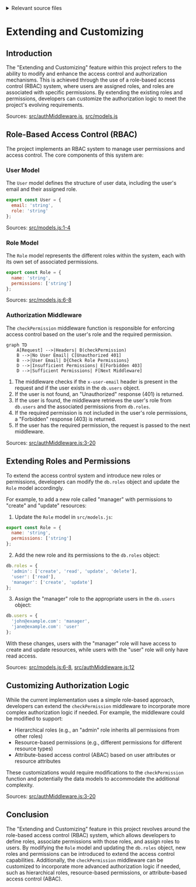 <details>
<summary>Relevant source files</summary>

The following files were used as context for generating this wiki page:

- [src/authMiddleware.js](https://github.com/aanickode/access-control-service/blob/main/src/authMiddleware.js)
- [src/models.js](https://github.com/aanickode/access-control-service/blob/main/src/models.js)
</details>

# Extending and Customizing

## Introduction

The "Extending and Customizing" feature within this project refers to the ability to modify and enhance the access control and authorization mechanisms. This is achieved through the use of a role-based access control (RBAC) system, where users are assigned roles, and roles are associated with specific permissions. By extending the existing roles and permissions, developers can customize the authorization logic to meet the project's evolving requirements.

Sources: [src/authMiddleware.js](), [src/models.js]()

## Role-Based Access Control (RBAC)

The project implements an RBAC system to manage user permissions and access control. The core components of this system are:

### User Model

The `User` model defines the structure of user data, including the user's email and their assigned role.

```javascript
export const User = {
  email: 'string',
  role: 'string'
};
```

Sources: [src/models.js:1-4]()

### Role Model

The `Role` model represents the different roles within the system, each with its own set of associated permissions.

```javascript
export const Role = {
  name: 'string',
  permissions: ['string']
};
```

Sources: [src/models.js:6-8]()

### Authorization Middleware

The `checkPermission` middleware function is responsible for enforcing access control based on the user's role and the required permission.

```mermaid
graph TD
    A[Request] -->|Headers| B(checkPermission)
    B -->|No User Email| C[Unauthorized 401]
    B -->|User Email| D{Check Role Permissions}
    D -->|Insufficient Permissions| E[Forbidden 403]
    D -->|Sufficient Permissions| F[Next Middleware]
```

1. The middleware checks if the `x-user-email` header is present in the request and if the user exists in the `db.users` object.
2. If the user is not found, an "Unauthorized" response (401) is returned.
3. If the user is found, the middleware retrieves the user's role from `db.users` and the associated permissions from `db.roles`.
4. If the required permission is not included in the user's role permissions, a "Forbidden" response (403) is returned.
5. If the user has the required permission, the request is passed to the next middleware.

Sources: [src/authMiddleware.js:3-20]()

## Extending Roles and Permissions

To extend the access control system and introduce new roles or permissions, developers can modify the `db.roles` object and update the `Role` model accordingly.

For example, to add a new role called "manager" with permissions to "create" and "update" resources:

1. Update the `Role` model in `src/models.js`:

```javascript
export const Role = {
  name: 'string',
  permissions: ['string']
};
```

2. Add the new role and its permissions to the `db.roles` object:

```javascript
db.roles = {
  'admin': ['create', 'read', 'update', 'delete'],
  'user': ['read'],
  'manager': ['create', 'update']
};
```

3. Assign the "manager" role to the appropriate users in the `db.users` object:

```javascript
db.users = {
  'john@example.com': 'manager',
  'jane@example.com': 'user'
};
```

With these changes, users with the "manager" role will have access to create and update resources, while users with the "user" role will only have read access.

Sources: [src/models.js:6-8](), [src/authMiddleware.js:12]()

## Customizing Authorization Logic

While the current implementation uses a simple role-based approach, developers can extend the `checkPermission` middleware to incorporate more complex authorization logic if needed. For example, the middleware could be modified to support:

- Hierarchical roles (e.g., an "admin" role inherits all permissions from other roles)
- Resource-based permissions (e.g., different permissions for different resource types)
- Attribute-based access control (ABAC) based on user attributes or resource attributes

These customizations would require modifications to the `checkPermission` function and potentially the data models to accommodate the additional complexity.

Sources: [src/authMiddleware.js:3-20]()

## Conclusion

The "Extending and Customizing" feature in this project revolves around the role-based access control (RBAC) system, which allows developers to define roles, associate permissions with those roles, and assign roles to users. By modifying the `Role` model and updating the `db.roles` object, new roles and permissions can be introduced to extend the access control capabilities. Additionally, the `checkPermission` middleware can be customized to incorporate more advanced authorization logic if needed, such as hierarchical roles, resource-based permissions, or attribute-based access control (ABAC).